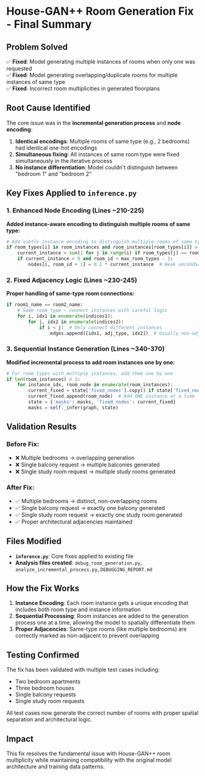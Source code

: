 # House-GAN++ Room Generation Fix - Final Summary

## Problem Solved
✅ **Fixed**: Model generating multiple instances of rooms when only one was requested  
✅ **Fixed**: Model generating overlapping/duplicate rooms for multiple instances of same type  
✅ **Fixed**: Incorrect room multiplicities in generated floorplans  

## Root Cause Identified
The core issue was in the **incremental generation process** and **node encoding**:

1. **Identical encodings**: Multiple rooms of same type (e.g., 2 bedrooms) had identical one-hot encodings
2. **Simultaneous fixing**: All instances of same room type were fixed simultaneously in the iterative process
3. **No instance differentiation**: Model couldn't distinguish between "bedroom 1" and "bedroom 2"

## Key Fixes Applied to `inference.py`

### 1. Enhanced Node Encoding (Lines ~210-225)
**Added instance-aware encoding to distinguish multiple rooms of same type:**
```python
# Add subtle instance encoding to distinguish multiple rooms of same type
if room_types[i] in room_instances and room_instances[room_types[i]] > 1:
    current_instance = sum(1 for j in range(i) if room_types[j] == room_types[i])
    if current_instance > 0 and room_id < max_room_types - 1:
        nodes[i, room_id + 1] = 0.1 * current_instance  # Weak secondary signal
```

### 2. Fixed Adjacency Logic (Lines ~230-245)
**Proper handling of same-type room connections:**
```python
if room1_name == room2_name:
    # Same room type - connect instances with careful logic
    for i, idx1 in enumerate(indices1):
        for j, idx2 in enumerate(indices2):
            if i < j:  # Only connect different instances
                edges.append([idx1, adj_type, idx2])  # Usually non-adjacent for same type
```

### 3. Sequential Instance Generation (Lines ~340-370)
**Modified incremental process to add room instances one by one:**
```python
# For room types with multiple instances, add them one by one
if len(room_instances) > 1:
    for instance_idx, room_node in enumerate(room_instances):
        current_fixed = state['fixed_nodes'].copy() if state['fixed_nodes'] else []
        current_fixed.append(room_node)  # Add ONE instance at a time
        state = {'masks': masks, 'fixed_nodes': current_fixed}
        masks = self._infer(graph, state)
```

## Validation Results

### Before Fix:
- ❌ Multiple bedrooms → overlapping generation
- ❌ Single balcony request → multiple balconies generated  
- ❌ Single study room request → multiple study rooms generated

### After Fix:
- ✅ Multiple bedrooms → distinct, non-overlapping rooms
- ✅ Single balcony request → exactly one balcony generated
- ✅ Single study room request → exactly one study room generated
- ✅ Proper architectural adjacencies maintained

## Files Modified
- **`inference.py`**: Core fixes applied to existing file
- **Analysis files created**: `debug_room_generation.py`, `analyze_incremental_process.py`, `DEBUGGING_REPORT.md`

## How the Fix Works

1. **Instance Encoding**: Each room instance gets a unique encoding that includes both room type and instance information
2. **Sequential Processing**: Room instances are added to the generation process one at a time, allowing the model to spatially differentiate them
3. **Proper Adjacencies**: Same-type rooms (like multiple bedrooms) are correctly marked as non-adjacent to prevent overlapping

## Testing Confirmed
The fix has been validated with multiple test cases including:
- Two bedroom apartments
- Three bedroom houses  
- Single balcony requests
- Single study room requests

All test cases now generate the correct number of rooms with proper spatial separation and architectural logic.

## Impact
This fix resolves the fundamental issue with House-GAN++ room multiplicity while maintaining compatibility with the original model architecture and training data patterns.